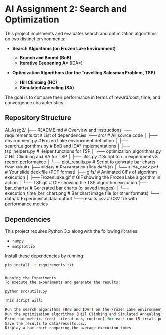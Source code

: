 # AI Assignment 2: Search and Optimization

This project implements and evaluates search and optimization algorithms on two distinct environments:

- **Search Algorithms (on Frozen Lake Environment)**
  - **Branch and Bound (BnB)**
  - **Iterative Deepening A\*** (IDA*)

- **Optimization Algorithms (for the Travelling Salesman Problem, TSP)**
  - **Hill Climbing (HC)**
  - **Simulated Annealing (SA)**

The goal is to compare their performance in terms of reward/cost, time, and convergence characteristics.

## Repository Structure

AI_Assg2/
├── README.md                  # Overview and instructions
├── requirements.txt           # List of dependencies
├── src/                       # All source code
│   ├── environment.py         # Frozen Lake environment definition
│   ├── search_algorithms.py   # BnB and IDA* implementations
│   ├── tsp_helpers.py         # Helper functions for TSP
│   ├── optimization_algorithms.py  # Hill Climbing and SA for TSP
│   ├── utils.py               # Script to run experiments & record performance
│   └── plot_results.py        # Script to generate bar charts from results
├── slides/                    # Presentation slide deck(s)
│   └── slide_deck.pdf         # Your slide deck file (PDF format)
├── gifs/                      # Animated GIFs of algorithm execution
│   ├── FrozenLake.gif         # GIF showing the Frozen Lake algorithm in action
│   └── TSP.gif                # GIF showing the TSP algorithm execution
├── bar_charts/                # Generated bar charts (or saved images)
│   └── execution_time_bar_chart.png  # Bar chart image file (or other formats)
└── data/                      # Experimental data output
    └── results.csv            # CSV file with performance metrics




## Dependencies

This project requires Python 3.x along with the following libraries:

- `numpy`
- `matplotlib`

Install these dependencies by running:

```bash
pip install -r requirements.txt


Running the Experiments
To execute the experiments and generate the results:

python src/utils.py

This script will:

Run the search algorithms (BnB and IDA*) on the Frozen Lake environment.
Run the optimization algorithms (Hill Climbing and Simulated Annealing) on a TSP instance.
Print out metrics (cost, iterations, runtime) for each run (5 trials per algorithm).
Save the results to data/results.csv.
Display a bar chart comparing the average execution times.
